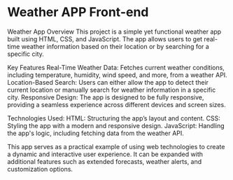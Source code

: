 # Weather APP Front-end
Weather App Overview
This project is a simple yet functional weather app built using HTML, CSS, and JavaScript. The app allows users to get real-time weather information based on their location or by searching for a specific city.

Key Features
Real-Time Weather Data: Fetches current weather conditions, including temperature, humidity, wind speed, and more, from a weather API.
Location-Based Search: Users can either allow the app to detect their current location or manually search for weather information in a specific city.
Responsive Design: The app is designed to be fully responsive, providing a seamless experience across different devices and screen sizes.

Technologies Used:
HTML: Structuring the app’s layout and content.
CSS: Styling the app with a modern and responsive design.
JavaScript: Handling the app's logic, including fetching data from the weather API.

This app serves as a practical example of using web technologies to create a dynamic and interactive user experience. It can be expanded with additional features such as extended forecasts, weather alerts, and customization options.
